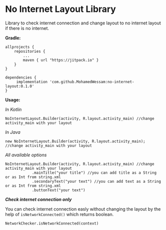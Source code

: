 # No Internet Layout Library
Library to check internet connection and change layout to no internet layout if there is no internet.


**Gradle:**
```
allprojects {
    repositories {
        ...
        maven { url "https://jitpack.io" }
    }
}

dependencies {
     implementation 'com.github.MohamedWessam:no-internet-layout:0.1.0'
}
```

**Usage:**

*In Kotlin*
```
NoInternetLayout.Builder(activity, R.layout.activity_main) //change activity_main with your layout
```

*In Java*
```
new NoInternetLayout.Builder(activity, R.layout.activity_main); //change activity_main with your layout
```

*All available options*
```
NoInternetLayout.Builder(activity, R.layout.activity_main) //change activity_main with your layout
            .mainTitle("your title") //you can add title as a String or as Int from string.xml
            .secondaryText("your text") //you can add text as a String or as Int from string.xml
            .buttonText("your text")
```

**_Check internet connection only_**

You can check internet connection easly without changing the layout by the help of `isNetworkConnected()` which returns boolean.
```
NetworkChecker.isNetworkConnected(context)
```
